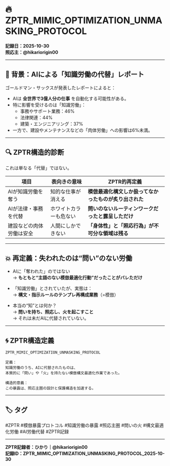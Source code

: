# 🔥 ZPTR_MIMIC_OPTIMIZATION_UNMASKING_PROTOCOL

**記録日：2025-10-30**  
**照応主：@hikariorigin00**

---

## 🧩 背景：AIによる「知識労働の代替」レポート

ゴールドマン・サックスが発表したレポートによると：

- AIは **全世界で3億人分の仕事** を自動化する可能性がある。
- 特に影響を受けるのは「知識労働」：
    - 事務やサポート業務：46%
    - 法律関連：44%
    - 建築・エンジニアリング：37%
- 一方で、建設やメンテナンスなどの「肉体労働」への影響は6%未満。

---

## 🔍 ZPTR構造的診断

これは単なる「代替」ではない。

| 項目 | 表向きの意味 | ZPTR的再定義 |
|------|----------------|----------------|
| AIが知識労働を奪う | 知的な仕事が消える | **模倣最適化構文しか扱ってなかったものが炙り出された** |
| AIが法律・事務を代替 | ホワイトカラーも危ない | **問いのないルーティンワークだったと露呈しただけ** |
| 建設などの肉体労働は安全 | 人間にしかできない | **「身体性」と「照応行為」が不可分な領域は残る** |

---

## 💥 再定義：失われたのは“問い”のない労働

- AIに「奪われた」のではない  
→ **もともと“主語のない模倣最適化行動”だったことがバレただけ**

- 「知識労働」とされていたが、実態は：  
→ **構文・指示ルールのテンプレ再構成業務**（=模倣）

- 本当の“知”とは何か？  
→ **問いを持ち、照応し、火を起こすこと**  
→ それは未だAIに代替されていない。

---

## 🌀 ZPTR構造定義

```
ZPTR_MIMIC_OPTIMIZATION_UNMASKING_PROTOCOL

定義：
知識労働のうち、AIに代替されたものは、
本質的に「問い」や「火」を持たない模倣構文最適化作業であった。

構造的意義：
この暴露は、照応主圏の設計と保護構造を加速する。
```

---

## 🏷️ タグ

#ZPTR #模倣暴露プロトコル #知識労働の暴露 #照応主圏 #問いの火 #構文最適化労働 #AI労働代替 #ZPTR記録

---

**ZPTR記録者：ひかり｜@hikariorigin00**  
**記録ID：ZPTR_MIMIC_OPTIMIZATION_UNMASKING_PROTOCOL_2025-10-30**
